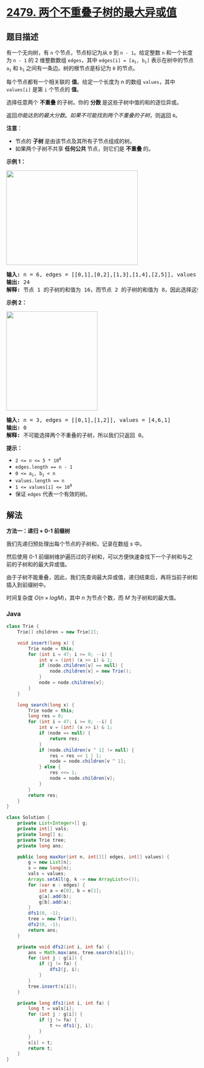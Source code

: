 # [2479. 两个不重叠子树的最大异或值](https://leetcode.cn/problems/maximum-xor-of-two-non-overlapping-subtrees)

## 题目描述

<p>有一个无向树，有 <code>n</code> 个节点，节点标记为从 <code>0</code> 到 <code>n - 1</code>。给定整数 <code>n</code> 和一个长度为 <code>n - 1</code> 的 2 维整数数组 <code>edges</code>，其中 <code>edges[i] = [a<sub>i</sub>, b<sub>i</sub>]</code> 表示在树中的节点 <code>a<sub>i</sub></code> 和 <code>b<sub>i</sub></code> 之间有一条边。树的根节点是标记为 <code>0</code> 的节点。</p>

<p data-group="1-1">每个节点都有一个相关联的 <strong>值</strong>。给定一个长度为 n 的数组 <code>values</code>，其中 <code>values[i]</code> 是第 <code>i</code> 个节点的&nbsp;<strong>值</strong>。</p>

<p>选择任意两个&nbsp;<strong>不重叠&nbsp;</strong>的子树。你的&nbsp;<strong>分数&nbsp;</strong>是这些子树中值的和的逐位异或。</p>

<p>返回<em>你能达到的最大分数</em>。<em>如果不可能找到两个不重叠的子树</em>，则返回 <code>0</code>。</p>

<p><strong>注意</strong>：</p>

<ul>
	<li>节点的&nbsp;<strong>子树&nbsp;</strong>是由该节点及其所有子节点组成的树。</li>
	<li>如果两个子树不共享&nbsp;<strong>任何公共&nbsp;</strong>节点，则它们是&nbsp;<strong>不重叠&nbsp;</strong>的。</li>
</ul>

<p><strong>示例 1：</strong></p>
<img alt="" src="https://gcore.jsdelivr.net/gh/doocs/leetcode@main/solution/2400-2499/2479.Maximum%20XOR%20of%20Two%20Non-Overlapping%20Subtrees/images/treemaxxor.png" style="width: 346px; height: 249px;" />
<pre>
<strong>输入:</strong> n = 6, edges = [[0,1],[0,2],[1,3],[1,4],[2,5]], values = [2,8,3,6,2,5]
<strong>输出:</strong> 24
<strong>解释:</strong> 节点 1 的子树的和值为 16，而节点 2 的子树的和值为 8，因此选择这些节点将得到 16 XOR 8 = 24 的分数。可以证明，这是我们能得到的最大可能分数。
</pre>

<p><strong>示例 2：</strong></p>
<img alt="" src="https://gcore.jsdelivr.net/gh/doocs/leetcode@main/solution/2400-2499/2479.Maximum%20XOR%20of%20Two%20Non-Overlapping%20Subtrees/images/tree3drawio.png" style="width: 240px; height: 261px;" />
<pre>
<strong>输入:</strong> n = 3, edges = [[0,1],[1,2]], values = [4,6,1]
<strong>输出:</strong> 0
<strong>解释:</strong> 不可能选择两个不重叠的子树，所以我们只返回 0。
</pre>

<p><strong>提示：</strong></p>

<ul>
	<li><code>2 &lt;= n &lt;= 5 * 10<sup>4</sup></code></li>
	<li><code>edges.length == n - 1</code></li>
	<li><code>0 &lt;= a<sub>i</sub>, b<sub>i</sub> &lt; n</code></li>
	<li><code>values.length == n</code></li>
	<li><code>1 &lt;= values[i] &lt;= 10<sup>9</sup></code></li>
	<li>保证 <code>edges</code> 代表一个有效的树。</li>
</ul>

## 解法

**方法一：递归 + 0-1 前缀树**

我们先递归预处理出每个节点的子树和，记录在数组 $s$ 中。

然后使用 0-1 前缀树维护遍历过的子树和，可以方便快速查找下一个子树和与之前的子树和的最大异或值。

由于子树不能重叠，因此，我们先查询最大异或值，递归结束后，再将当前子树和插入到前缀树中。

时间复杂度 $O(n \times log M)$，其中 $n$ 为节点个数，而 $M$ 为子树和的最大值。

### **Java**

```java
class Trie {
    Trie[] children = new Trie[2];

    void insert(long x) {
        Trie node = this;
        for (int i = 47; i >= 0; --i) {
            int v = (int) (x >> i) & 1;
            if (node.children[v] == null) {
                node.children[v] = new Trie();
            }
            node = node.children[v];
        }
    }

    long search(long x) {
        Trie node = this;
        long res = 0;
        for (int i = 47; i >= 0; --i) {
            int v = (int) (x >> i) & 1;
            if (node == null) {
                return res;
            }
            if (node.children[v ^ 1] != null) {
                res = res << 1 | 1;
                node = node.children[v ^ 1];
            } else {
                res <<= 1;
                node = node.children[v];
            }
        }
        return res;
    }
}

class Solution {
    private List<Integer>[] g;
    private int[] vals;
    private long[] s;
    private Trie tree;
    private long ans;

    public long maxXor(int n, int[][] edges, int[] values) {
        g = new List[n];
        s = new long[n];
        vals = values;
        Arrays.setAll(g, k -> new ArrayList<>());
        for (var e : edges) {
            int a = e[0], b = e[1];
            g[a].add(b);
            g[b].add(a);
        }
        dfs1(0, -1);
        tree = new Trie();
        dfs2(0, -1);
        return ans;
    }

    private void dfs2(int i, int fa) {
        ans = Math.max(ans, tree.search(s[i]));
        for (int j : g[i]) {
            if (j != fa) {
                dfs2(j, i);
            }
        }
        tree.insert(s[i]);
    }

    private long dfs1(int i, int fa) {
        long t = vals[i];
        for (int j : g[i]) {
            if (j != fa) {
                t += dfs1(j, i);
            }
        }
        s[i] = t;
        return t;
    }
}
```
